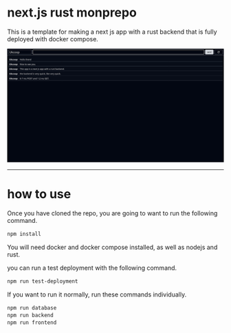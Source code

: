 # next.js rust monprepo

This is a template for making a next js app with a rust backend that is fully deployed with docker compose.

![homepage](homepage.png)

---

# how to use

Once you have cloned the repo, you are going to want to run the following command.

```bash
npm install
```

You will need docker and docker compose installed, as well as nodejs and rust.

you can run a test deployment with the following command. 

```bash
npm run test-deployment
```

If you want to run it normally, run these commands individually.

```bash
npm run database
npm run backend
npm run frontend
```
